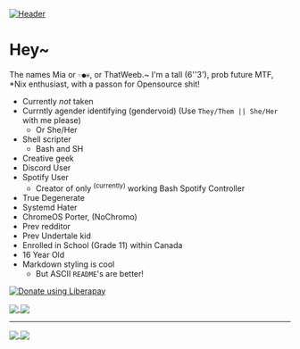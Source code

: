 [![Header](https://github.com/ThatGeekyWeeb/Squid-Dots/blob/master/wallpapers/the-blood-is-there.png)](https://github.com/ThatGeekyWeeb/Squid-Dots)

# Hey~
The names Mia or `☜︎●︎♓︎`, or ThatWeeb.~ I'm a tall (6''3'), prob future MTF, \*Nix enthusiast, with a passon for Opensource shit!
 - Currently *not* taken
 - Currntly agender identifying (gendervoid) (Use `They/Them || She/Her` with me please)
   - Or She/Her
 - Shell scripter
   - Bash and SH
 - Creative geek
 - Discord User
 - Spotify User
   - Creator of only <sup>(currently)</sup> working Bash Spotify Controller
 - True Degenerate
 - Systemd Hater
 - ChromeOS Porter, (NoChromo)
 - Prev redditor
 - Prev Undertale kid
 - Enrolled in School (Grade 11) within Canada
 - 16 Year Old
 - Markdown styling is cool
   - But ASCII `README`'s are better!

<noscript><a href="https://liberapay.com/ThatWeeb/donate"><img alt="Donate using Liberapay" src="https://liberapay.com/assets/widgets/donate.svg"></a></noscript>


<a href="https://github.com/ThatGeekyWeeb">
<img align="center" src="https://github-readme-stats.vercel.app/api/top-langs/?username=ThatGeekyWeeb&layout=compact&bg_color=100,ffccfd,f593ba&theme=dracula&text_color=69d7a5">
</a>
<a href="https://github.com/ThatGeekyWeeb/">
<img align="center" src="https://github-profile-trophy.vercel.app/?username=thatgeekyweeb&column=8&theme=onedark">
</a>

***

<a href="https://github.com/thatgeekyweeb/spotbash">
<img align="center" src="https://github-readme-stats.vercel.app/api/pin/?username=thatgeekyweeb&repo=spotbash&bg_color=100,ffccfd,f593ba&layout=compact&theme=dracula&text_color=9cfff2">
</a>
<a href="https://github.com/thatgeekyweeb/BlurME">
<img align="center" src="https://github-readme-stats.vercel.app/api/pin/?username=thatgeekyweeb&repo=BlurME&bg_color=100,ffccfd,f593ba&layout=compact&theme=dracula&text_color=9cfff2">
</a>
